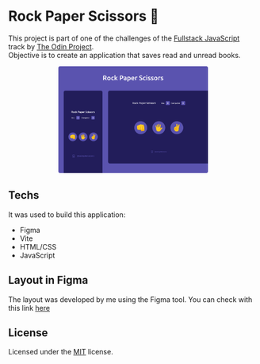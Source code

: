# Rock Paper Scissors 🎲

This project is part of one of the challenges of the [Fullstack JavaScript](https://www.theodinproject.com/paths/full-stack-javascript) track by [The Odin Project](https://www.theodinproject.com/). <br>
Objective is to create an application that saves read and unread books.

<p align="center">
  <img width="60%" src="./src/assets/layout.png">
</p>

<h2>Techs</h2>

<p>It was used to build this application:</p>

- Figma
- Vite
- HTML/CSS
- JavaScript

<h2>Layout in Figma</h2>

The layout was developed by me using the Figma tool. You can check with this link [here](https://www.figma.com/file/6ch8dp8zP1lpAQqmwzIKlo/The-Odin-Project?node-id=45%3A2)

<h2>License</h2>

<p>Licensed under the <a href="./LICENSE">MIT</a> license.</p>